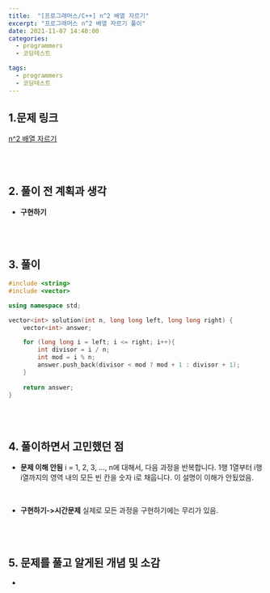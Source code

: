 ```yaml
---
title:  "[프로그래머스/C++] n^2 배열 자르기"
excerpt: "프로그래머스 n^2 배열 자르기 풀이"
date: 2021-11-07 14:40:00
categories:
  - programmers
  - 코딩테스트

tags:
  - programmers
  - 코딩테스트
---
```


## 1.문제 링크

[n^2 배열 자르기](https://programmers.co.kr/learn/courses/30/lessons/87390)

<br>
<br>

## 2. 풀이 전 계획과 생각

- **구현하기**


<br>
<br>

## 3. 풀이

```cpp
#include <string>
#include <vector>

using namespace std;

vector<int> solution(int n, long long left, long long right) {
    vector<int> answer;

    for (long long i = left; i <= right; i++){
        int divisor = i / n;
        int mod = i % n;
        answer.push_back(divisor < mod ? mod + 1 : divisor + 1);
    }
    
    return answer;
}
```


<br>
<br>

## 4. 풀이하면서 고민했던 점

- **문제 이해 안됨**
i = 1, 2, 3, ..., n에 대해서, 다음 과정을 반복합니다.
1행 1열부터 i행 i열까지의 영역 내의 모든 빈 칸을 숫자 i로 채웁니다.
이 설명이 이해가 안됬었음.

<br>

- **구현하기->시간문제**
실제로 모든 과정을 구현하기에는 무리가 있음.




<br>
<br>

## 5. 문제를 풀고 알게된 개념 및 소감

- 
